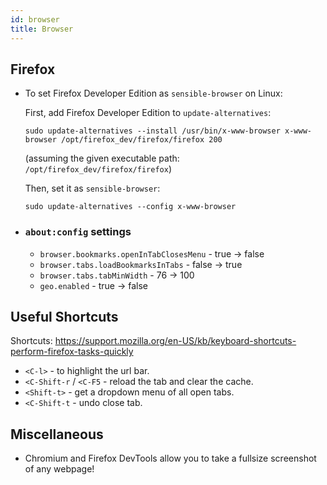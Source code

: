 ```yaml
---
id: browser
title: Browser
---
```


## Firefox

- To set Firefox Developer Edition as `sensible-browser` on Linux:

    First, add Firefox Developer Edition to `update-alternatives`:

    ```
    sudo update-alternatives --install /usr/bin/x-www-browser x-www-browser /opt/firefox_dev/firefox/firefox 200
    ```

    (assuming the given executable path: `/opt/firefox_dev/firefox/firefox`)

    Then, set it as `sensible-browser`:

    ```
    sudo update-alternatives --config x-www-browser
    ```

- ### `about:config` settings

    - `browser.bookmarks.openInTabClosesMenu` - true -> false
    - `browser.tabs.loadBookmarksInTabs` - false -> true
    - `browser.tabs.tabMinWidth` - 76 -> 100
    - `geo.enabled` - true -> false


## Useful Shortcuts
Shortcuts:
https://support.mozilla.org/en-US/kb/keyboard-shortcuts-perform-firefox-tasks-quickly

- `<C-l>` - to highlight the url bar.
- `<C-Shift-r` / `<C-F5` - reload the tab and clear the cache.
- `<Shift-t>` - get a dropdown menu of all open tabs.
- `<C-Shift-t` - undo close tab.


## Miscellaneous

- Chromium and Firefox DevTools allow you to take a fullsize screenshot of any webpage!
